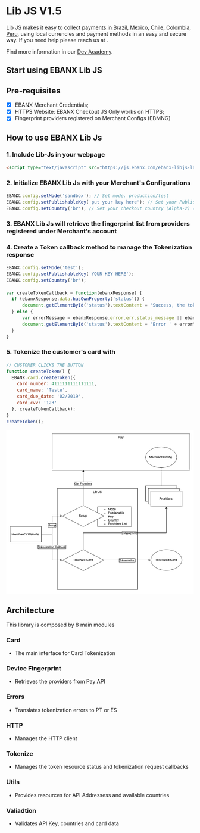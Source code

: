 # Lib JS  V1.5

Lib JS makes it easy to collect [payments in Brazil, Mexico, Chile, Colombia, Peru](https://www.ebanx.com/business/en/), using local currencies and payment methods in an easy and secure way. If you need help please reach us at <developer support channel here>.

Find more information in our [Dev Academy](https://www.ebanx.com/business/en/developers/integrations/lib-js).

## Start using EBANX Lib JS

## Pre-requisites
- [x] EBANX Merchant Credentials;
- [x] HTTPS Website: EBANX Checkout JS Only works on HTTPS;
- [x] Fingerprint providers registered on Merchant Configs (EBMNG)

## How to use EBANX Lib Js
### 1. Include Lib-Js in your webpage
```html
<script type="text/javascript" src="https://js.ebanx.com/ebanx-libjs-latest.min.js"></script>
```
### 2. Initialize EBANX Lib Js with your Merchant's Configurations
```javascript
EBANX.config.setMode('sandbox'); // Set mode. production/test
EBANX.config.setPublishableKey('put your key here'); // Set your Publishable key. To identify your site to EBANX API you must start by providing your [publishable key](https://developers.ebanx.com/merchant-area/merchant-options).
EBANX.config.setCountry('br'); // Set your checkout country (Alpha-2) (see: https://en.wikipedia.org/wiki/ISO_3166-1).
```
### 3. EBANX Lib Js will retrieve the fingerprint list from providers registered under Merchant's account
### 4. Create a Token callback method to manage the Tokenization response

```javascript
EBANX.config.setMode('test');
EBANX.config.setPublishableKey('YOUR KEY HERE');
EBANX.config.setCountry('br');

var createTokenCallback = function(ebanxResponse) {
  if (ebanxResponse.data.hasOwnProperty('status')) {
      document.getElementById('status').textContent = 'Success, the token is: ' + ebanxResponse.data.token;
  } else {
      var errorMessage = ebanxResponse.error.err.status_message || ebanxResponse.error.err.message;
      document.getElementById('status').textContent = 'Error ' + errorMessage;
  }
}
```
### 5. Tokenize the customer's card with
```javascript
// CUSTOMER CLICKS THE BUTTON
function createToken() {
  EBANX.card.createToken({
    card_number: 4111111111111111,
    card_name: 'Teste',
    card_due_date: '02/2019',
    card_cvv: '123'
  }, createTokenCallback);
}
createToken();
```
![Usage flow Diagram](./usage-flow-diagram.png)

## Architecture
This library is composed by 8 main modules

### Card
* The main interface for Card Tokenization
### Device Fingerprint
* Retrieves the providers from Pay API
### Errors
* Translates tokenization errors to PT or ES
### HTTP
* Manages the HTTP client
### Tokenize
* Manages the token resource status and tokenization request callbacks
### Utils
* Provides resources for API Addressess and available countries
### Valiadtion
* Validates API Key, countries and card data
